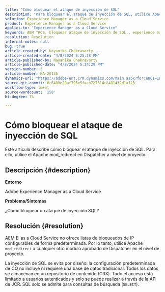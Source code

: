 ```yaml
---
title: "Cómo bloquear el ataque de inyección de SQL"
description: "Para bloquear el ataque de inyección de SQL, utilice Apache mod_redirect en Dispatcher a nivel de proyecto."
solution: Experience Manager as a Cloud Service
product: Experience Manager as a Cloud Service
applies-to: "Experience Manager as a Cloud Service"
keywords: AEM "KCS, bloquear ataque de inyección de SQL,, experience manager as a cloud service"
resolution: Resolution
internal-notes: null
bug: true
article-created-by: Nayanika Chakravarty
article-created-date: "4/8/2024 5:25:28 PM"
article-published-by: Nayanika Chakravarty
article-published-date: "4/8/2024 5:34:29 PM"
version-number: 3
article-number: KA-20135
dynamics-url: "https://adobe-ent.crm.dynamics.com/main.aspx?forceUCI=1&pagetype=entityrecord&etn=knowledgearticle&id=5c07fdf9-ccf5-ee11-a1fe-6045bd006295"
source-git-commit: 0c6480e20af795e5faab727614c8481432d1af23
workflow-type: tm+mt
source-wordcount: '158'
ht-degree: 7%

---
```


# Cómo bloquear el ataque de inyección de SQL


Este artículo describe cómo bloquear el ataque de inyección de SQL. Para ello, utilice el Apache mod_redirect en Dispatcher a nivel de proyecto.

## Descripción {#description}


<b>Entorno</b>

Adobe Experience Manager as a Cloud Service

<b>Problema/Síntomas</b>

¿Cómo bloquear un ataque de inyección SQL?


## Resolución {#resolution}


AEM El as a Cloud Service no ofrece listas de bloqueados de IP configurables de forma predeterminada. Por lo tanto, utilice Apache `mod_redirect` o cualquier otro módulo aprobado de Dispatcher en el nivel de proyecto.

La inyección de SQL se evita por diseño: la configuración predeterminada de CQ no incluye ni requiere una base de datos tradicional. Todos los datos se almacenan en un repositorio de contenido (CRX). Todo el acceso está limitado a usuarios autenticados y solo se puede realizar a través de la API de JCR. SQL solo se admite para consultas de búsqueda (`SELECT`).
